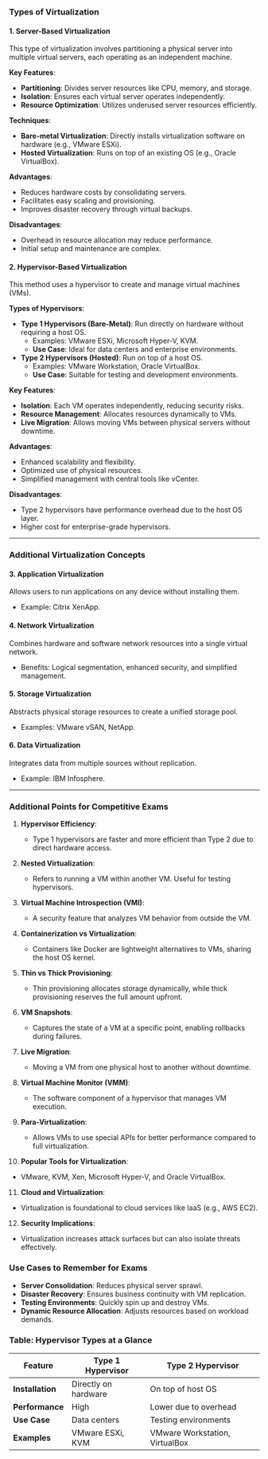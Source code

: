 ### Types of Virtualization  

#### **1. Server-Based Virtualization**  
This type of virtualization involves partitioning a physical server into multiple virtual servers, each operating as an independent machine.  

**Key Features**:  
- **Partitioning**: Divides server resources like CPU, memory, and storage.  
- **Isolation**: Ensures each virtual server operates independently.  
- **Resource Optimization**: Utilizes underused server resources efficiently.  

**Techniques**:  
- **Bare-metal Virtualization**: Directly installs virtualization software on hardware (e.g., VMware ESXi).  
- **Hosted Virtualization**: Runs on top of an existing OS (e.g., Oracle VirtualBox).  

**Advantages**:  
- Reduces hardware costs by consolidating servers.  
- Facilitates easy scaling and provisioning.  
- Improves disaster recovery through virtual backups.  

**Disadvantages**:  
- Overhead in resource allocation may reduce performance.  
- Initial setup and maintenance are complex.  

#### **2. Hypervisor-Based Virtualization**  
This method uses a hypervisor to create and manage virtual machines (VMs).  

**Types of Hypervisors**:  
- **Type 1 Hypervisors (Bare-Metal)**: Run directly on hardware without requiring a host OS.  
  - Examples: VMware ESXi, Microsoft Hyper-V, KVM.  
  - **Use Case**: Ideal for data centers and enterprise environments.  
- **Type 2 Hypervisors (Hosted)**: Run on top of a host OS.  
  - Examples: VMware Workstation, Oracle VirtualBox.  
  - **Use Case**: Suitable for testing and development environments.  

**Key Features**:  
- **Isolation**: Each VM operates independently, reducing security risks.  
- **Resource Management**: Allocates resources dynamically to VMs.  
- **Live Migration**: Allows moving VMs between physical servers without downtime.  

**Advantages**:  
- Enhanced scalability and flexibility.  
- Optimized use of physical resources.  
- Simplified management with central tools like vCenter.  

**Disadvantages**:  
- Type 2 hypervisors have performance overhead due to the host OS layer.  
- Higher cost for enterprise-grade hypervisors.  

---

### Additional Virtualization Concepts  

#### **3. Application Virtualization**  
Allows users to run applications on any device without installing them.  
- Example: Citrix XenApp.  

#### **4. Network Virtualization**  
Combines hardware and software network resources into a single virtual network.  
- Benefits: Logical segmentation, enhanced security, and simplified management.  

#### **5. Storage Virtualization**  
Abstracts physical storage resources to create a unified storage pool.  
- Examples: VMware vSAN, NetApp.  

#### **6. Data Virtualization**  
Integrates data from multiple sources without replication.  
- Example: IBM Infosphere.  

---

### Additional Points for Competitive Exams  

1. **Hypervisor Efficiency**:  
   - Type 1 hypervisors are faster and more efficient than Type 2 due to direct hardware access.  

2. **Nested Virtualization**:  
   - Refers to running a VM within another VM. Useful for testing hypervisors.  

3. **Virtual Machine Introspection (VMI)**:  
   - A security feature that analyzes VM behavior from outside the VM.  

4. **Containerization vs Virtualization**:  
   - Containers like Docker are lightweight alternatives to VMs, sharing the host OS kernel.  

5. **Thin vs Thick Provisioning**:  
   - Thin provisioning allocates storage dynamically, while thick provisioning reserves the full amount upfront.  

6. **VM Snapshots**:  
   - Captures the state of a VM at a specific point, enabling rollbacks during failures.  

7. **Live Migration**:  
   - Moving a VM from one physical host to another without downtime.  

8. **Virtual Machine Monitor (VMM)**:  
   - The software component of a hypervisor that manages VM execution.  

9. **Para-Virtualization**:  
   - Allows VMs to use special APIs for better performance compared to full virtualization.  

10. **Popular Tools for Virtualization**:  
   - VMware, KVM, Xen, Microsoft Hyper-V, and Oracle VirtualBox.  

11. **Cloud and Virtualization**:  
   - Virtualization is foundational to cloud services like IaaS (e.g., AWS EC2).  

12. **Security Implications**:  
   - Virtualization increases attack surfaces but can also isolate threats effectively.  

### Use Cases to Remember for Exams  
- **Server Consolidation**: Reduces physical server sprawl.  
- **Disaster Recovery**: Ensures business continuity with VM replication.  
- **Testing Environments**: Quickly spin up and destroy VMs.  
- **Dynamic Resource Allocation**: Adjusts resources based on workload demands.  

### Table: Hypervisor Types at a Glance  

| Feature                | Type 1 Hypervisor        | Type 2 Hypervisor      |  
|------------------------|--------------------------|-------------------------|  
| **Installation**        | Directly on hardware     | On top of host OS       |  
| **Performance**         | High                    | Lower due to overhead   |  
| **Use Case**            | Data centers            | Testing environments    |  
| **Examples**            | VMware ESXi, KVM        | VMware Workstation, VirtualBox |  

